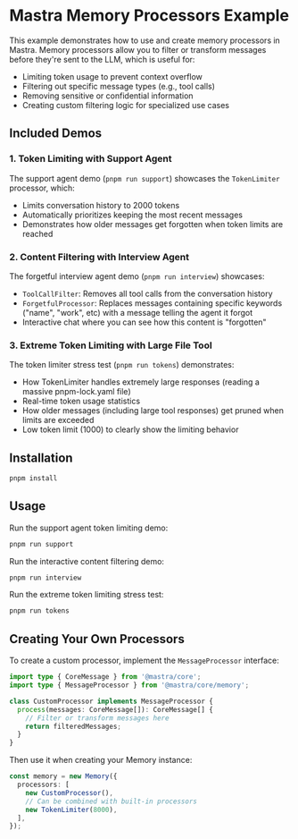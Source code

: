 # Mastra Memory Processors Example

This example demonstrates how to use and create memory processors in Mastra. Memory processors allow you to filter or transform messages before they're sent to the LLM, which is useful for:

- Limiting token usage to prevent context overflow
- Filtering out specific message types (e.g., tool calls)
- Removing sensitive or confidential information
- Creating custom filtering logic for specialized use cases

## Included Demos

### 1. Token Limiting with Support Agent

The support agent demo (`pnpm run support`) showcases the `TokenLimiter` processor, which:

- Limits conversation history to 2000 tokens
- Automatically prioritizes keeping the most recent messages
- Demonstrates how older messages get forgotten when token limits are reached

### 2. Content Filtering with Interview Agent

The forgetful interview agent demo (`pnpm run interview`) showcases:

- `ToolCallFilter`: Removes all tool calls from the conversation history
- `ForgetfulProcessor`: Replaces messages containing specific keywords ("name", "work", etc) with a message telling the agent it forgot
- Interactive chat where you can see how this content is "forgotten"

### 3. Extreme Token Limiting with Large File Tool

The token limiter stress test (`pnpm run tokens`) demonstrates:

- How TokenLimiter handles extremely large responses (reading a massive pnpm-lock.yaml file)
- Real-time token usage statistics
- How older messages (including large tool responses) get pruned when limits are exceeded
- Low token limit (1000) to clearly show the limiting behavior

## Installation

```bash
pnpm install
```

## Usage

Run the support agent token limiting demo:

```bash
pnpm run support
```

Run the interactive content filtering demo:

```bash
pnpm run interview
```

Run the extreme token limiting stress test:

```bash
pnpm run tokens
```

## Creating Your Own Processors

To create a custom processor, implement the `MessageProcessor` interface:

```typescript
import type { CoreMessage } from '@mastra/core';
import type { MessageProcessor } from '@mastra/core/memory';

class CustomProcessor implements MessageProcessor {
  process(messages: CoreMessage[]): CoreMessage[] {
    // Filter or transform messages here
    return filteredMessages;
  }
}
```

Then use it when creating your Memory instance:

```typescript
const memory = new Memory({
  processors: [
    new CustomProcessor(),
    // Can be combined with built-in processors
    new TokenLimiter(8000),
  ],
});
```

